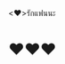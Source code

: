 <!DOCTYPE html>
<html lang="th">
<head>
    <meta charset="UTF-8">
    <meta name="viewport" content="width=device-width, initial-scale=1.0">
    <❤️>รักแฟนนะ</❤️>
</head>
<body>
    <h1>❤️❤️❤️</h1>
      
</body>
</html>
